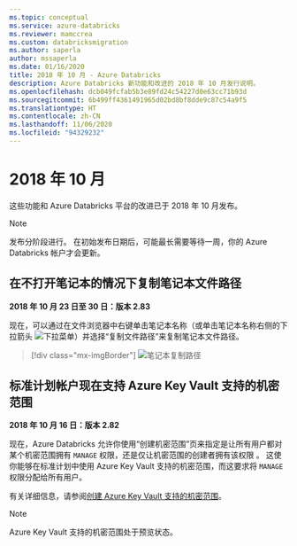 ```yaml
---
ms.topic: conceptual
ms.service: azure-databricks
ms.reviewer: mamccrea
ms.custom: databricksmigration
ms.author: saperla
author: mssaperla
ms.date: 01/16/2020
title: 2018 年 10 月 - Azure Databricks
description: Azure Databricks 新功能和改进的 2018 年 10 月发行说明。
ms.openlocfilehash: dcb049fcfab5b3e89fd24c54227d0e63cc71b93d
ms.sourcegitcommit: 6b499ff4361491965d02bd8bf8dde9c87c54a9f5
ms.translationtype: HT
ms.contentlocale: zh-CN
ms.lasthandoff: 11/06/2020
ms.locfileid: "94329232"
---
```

# <a name="october-2018"></a>2018 年 10 月

这些功能和 Azure Databricks 平台的改进已于 2018 年 10 月发布。

> [!NOTE]
>
> 发布分阶段进行。 在初始发布日期后，可能最长需要等待一周，你的 Azure Databricks 帐户才会更新。

## <a name="copy-notebook-file-path-without-opening-notebook"></a>在不打开笔记本的情况下复制笔记本文件路径

**2018 年 10 月 23 日至 30 日：版本 2.83**

现在，可以通过在文件浏览器中右键单击笔记本名称（或单击笔记本名称右侧的下拉箭头 ![下拉菜单](../../../_static/images/menu-dropdown.png)）并选择“复制文件路径”来复制笔记本文件路径。

> [!div class="mx-imgBorder"]
> ![笔记本复制路径](../../../_static/images/workspace/copy-file-path.png)

## <a name="azure-key-vault-backed-secret-scopes-now-supported-on-standard-plan-accounts"></a>标准计划帐户现在支持 Azure Key Vault 支持的机密范围

**2018 年 10 月 16 日：版本 2.82**

现在，Azure Databricks 允许你使用“创建机密范围”页来指定是让所有用户都对某个机密范围拥有 `MANAGE` 权限，还是仅让机密范围的创建者拥有该权限 。 这使你能够在标准计划中使用 Azure Key Vault 支持的机密范围，而这要求将 `MANAGE` 权限分配给所有用户。

有关详细信息，请参阅[创建 Azure Key Vault 支持的机密范围](../../../security/secrets/secret-scopes.md#akv-ss)。

> [!NOTE]
>
> Azure Key Vault 支持的机密范围处于预览状态。